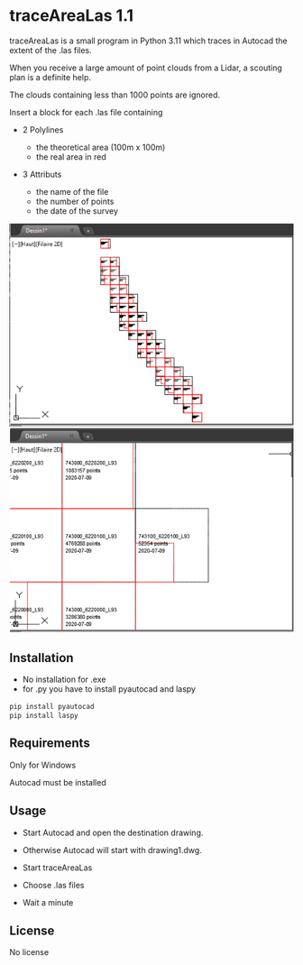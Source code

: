 # traceAreaLas 1.1

traceAreaLas is a small program in Python 3.11 which traces in Autocad the extent of the .las files.

When you receive a large amount of point clouds from a Lidar, a scouting plan is a definite help.

The clouds containing less than 1000 points are ignored.

Insert a block for each .las file containing

 - 2 Polylines
   - the theoretical area (100m x 100m)
   - the real area in red
   
 - 3 Attributs
   - the name of the file
   - the number of points
   - the date of the survey

![](./img/ilu1.jpg) ![](./img/ilu2.jpg)


## Installation

   - No installation for .exe
   - for .py you have to install pyautocad and laspy

```
pip install pyautocad
pip install laspy
```

## Requirements

  Only for Windows

  Autocad must be installed

## Usage

  - Start Autocad and open the destination drawing.

  - Otherwise Autocad will start with drawing1.dwg.

  - Start traceAreaLas

  - Choose .las files

  - Wait a minute


## License

  No license
